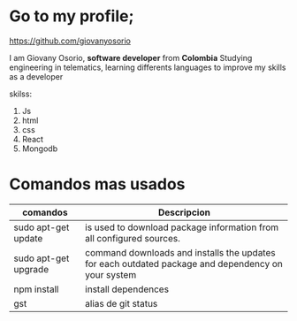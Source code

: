 # Go to my profile;
https://github.com/giovanyosorio

 I am Giovany Osorio, **software developer** from **Colombia** 
 Studying engineering in telematics, learning differents languages to improve my skills as a developer

 skilss:
1. Js
2.  html
3. css
4. React 
5. Mongodb

# Comandos mas usados

| comandos | Descripcion |
|----------|--------------|
| sudo apt-get update| is used to download package information from all configured sources.|
|sudo apt-get upgrade| command downloads and installs the updates for each outdated package and dependency on your system|
|npm install|install dependences |
|gst |alias de git status|
